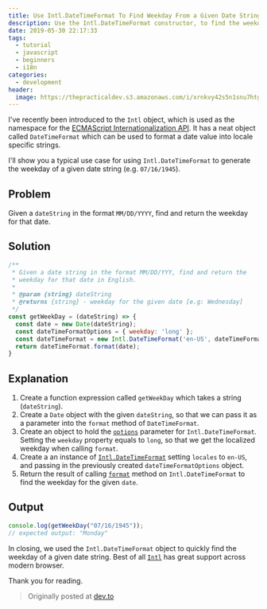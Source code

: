 ```yaml
---
title: Use Intl.DateTimeFormat To Find Weekday From a Given Date String
description: Use the Intl.DateTimeFormat constructor, to find the weekday of a given date string.
date: 2019-05-30 22:17:33
tags:
  - tutorial
  - javascript
  - beginners
  - i18n
categories:
  - development
header:
  image: https://thepracticaldev.s3.amazonaws.com/i/xrnkvy42s5n1snu7htgb.jpeg
---
```


I've recently been introduced to the `Intl` object, which is used as the namespace for the [ECMAScript Internationalization API](https://norbertlindenberg.com/2012/12/ecmascript-internationalization-api/index.html).  It has a neat object called `DateTimeFormat` which can be used to format a date value into locale specific strings. 

I'll show you a typical use case for using `Intl.DateTimeFormat` to generate the weekday of a given date string (e.g. `07/16/1945`).

## Problem

Given a `dateString` in the format `MM/DD/YYYY`, find and return the weekday for that date.  

## Solution

```js
/**
 * Given a date string in the format MM/DD/YYY, find and return the 
 * weekday for that date in English.
 *
 * @param {string} dateString
 * @returns {string} - weekday for the given date [e.g: Wednesday]
 */
const getWeekDay = (dateString) => {
  const date = new Date(dateString);
  const dateTimeFormatOptions = { weekday: 'long' };
  const dateTimeFormat = new Intl.DateTimeFormat('en-US', dateTimeFormatOptions); 
  return dateTimeFormat.format(date);
}
```

## Explanation

1. Create a function expression called `getWeekDay` which takes a string (`dateString`).
2. Create a `Date` object with the given `dateString`, so that we can pass it as a parameter into the `format` method of `DateTimeFormat`.
3. Create an object to hold the [`options`](https://developer.mozilla.org/en-US/docs/Web/JavaScript/Reference/Global_Objects/DateTimeFormat#Parameters) parameter for `Intl.DateTimeFormat`. Setting the `weekday` property equals to `long`, so that we get the localized weekday when calling `format`.
4. Create a an instance of [`Intl.DateTimeFormat`](https://developer.mozilla.org/en-US/docs/Web/JavaScript/Reference/Global_Objects/DateTimeFormat) setting `locales` to `en-US`, and passing in the previously created `dateTimeFormatOptions` object.
5. Return the result of calling [`format`](https://developer.mozilla.org/en-US/docs/Web/JavaScript/Reference/Global_Objects/DateTimeFormat/format) method on `Intl.DateTimeFormat` to find the weekday for the given `date`. 

## Output

```js
console.log(getWeekDay("07/16/1945"));
// expected output: "Monday"

```

In closing, we used the `Intl.DateTimeFormat` object to quickly find the weekday of a given date string. Best of all [`Intl`](https://caniuse.com/#feat=internationalization) has great support across modern browser. 

Thank you for reading. 

> Originally posted at [dev.to](https://dev.to/theprivileges/easy-way-to-find-weekday-from-a-given-date-string-le6)
